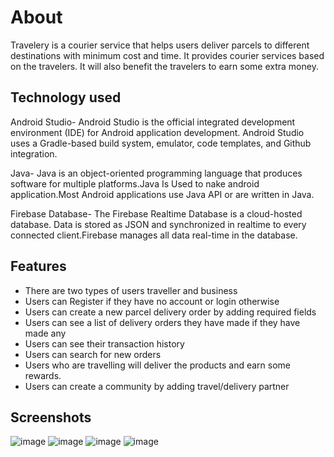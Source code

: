 # About

Travelery is a courier service that helps users deliver parcels to different destinations with minimum cost and time. It provides courier services based on the travelers. It will also benefit the travelers to earn some extra money. 


## Technology used



  Android Studio- Android Studio is the official integrated development environment (IDE) for Android application development. Android Studio uses a Gradle-based build system, emulator, code templates, and Github integration. 

 Java-  Java is an object-oriented programming language that produces software for multiple platforms.Java Is Used to nake android application.Most Android applications use Java API or are written in Java.

Firebase Database- The Firebase Realtime Database is a cloud-hosted database. Data is stored as JSON and synchronized in realtime to every connected client.Firebase manages all data real-time in the database.
## Features

- There are two types of users traveller and business
- Users can Register if they have no account or login otherwise
- Users can create a new parcel delivery order by adding required fields
- Users can see a list of delivery orders they have made if they have made any
- Users can see their transaction history
- Users can search for new orders
- Users who are travelling will deliver the products and earn some rewards.
- Users can create a community by adding travel/delivery partner
  
## Screenshots
![image](https://user-images.githubusercontent.com/87807781/132120681-38d1c79c-9dbc-4837-bf45-a5f37c5fe305.png)
![image](https://user-images.githubusercontent.com/87807781/132120696-d19556f9-8bb4-4726-a2c3-bb09ef2e9c2c.png)
![image](https://user-images.githubusercontent.com/87807781/132120710-eff5c471-0b52-4959-bef5-34988d63515a.png)
![image](https://user-images.githubusercontent.com/87807781/132120732-075bbb0f-8362-45d1-bd31-e49529b93166.png)
